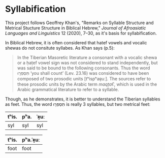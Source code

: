 # Syllabification

This project follows Geoffrey Khan's, "Remarks on Syllable Structure and Metrical Stucture Structure in Biblical Hebrew," _Journal of Afroasiatic Languages and Linguistics_ 12 (2020), 7–30, as it's basis for syllabification.

In Biblical Hebrew, it is often considered that hatef vowels and vocalic shewas do not consitute syllabes. As Khan says (p.5):

> In the Tiberian Masoretic literature a consonant with a vocalic shewa or a ḥaṭef vowel sign was not considered to stand independently, but was said to be bound to the following consonants. Thus the word תִּסְפְּר֖וּ ‘you shall count’ (Lev. 23.16) was considered to have been composed of two prosodic units \[tʰispʰaʀ̟uː\]. The sources refer to these prosodic units by the Arabic term _maqṭaʕ_, which is used in the Arabic grammatical literature to refer to a syllable.

Though, as he demonstrates, it is better to understand the Tiberian syllables as feet. Thus, the word תִּסְפְּר֖וּ is really 3 syllables, but two metrical feet:

| tʰis. | pʰa. | ˈʀ̟uː |
| ----- | ---- | ---- |
| syl   | syl  | syl  |

| tʰis. | pʰa.ˈʀ̟uː |
| ----- | -------- |
| foot  | foot     |
